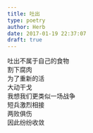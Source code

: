 ```yaml
---  
title: 吐出  
type: poetry  
author: Herb  
date: 2017-01-19 22:37:07  
draft: true
---  
```

吐出不属于自己的食物  
割下腐肉  
为了重新的活  
大动干戈    
我想我们更类似一场战争  
短兵激烈相接  
两败俱伤  
因此纷纷收敛